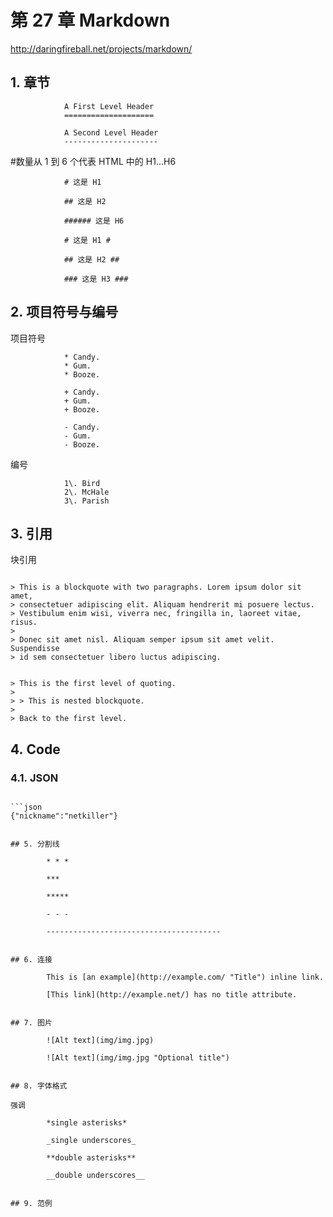 # 第 27 章 Markdown

http://daringfireball.net/projects/markdown/

## 1. 章节

```
			A First Level Header
			====================

			A Second Level Header
			---------------------

```

#数量从 1 到 6 个代表 HTML 中的 H1...H6

```
			# 这是 H1

			## 这是 H2

			###### 这是 H6

```

```
			# 这是 H1 #

			## 这是 H2 ##

			### 这是 H3 ###

```

## 2. 项目符号与编号

项目符号

```
			* Candy.
			* Gum.
			* Booze.

			+ Candy.
			+ Gum.
			+ Booze.

			- Candy.
			- Gum.
			- Booze.

```

编号

```
			1\. Bird
			2\. McHale
			3\. Parish

```

## 3. 引用

块引用

```

> This is a blockquote with two paragraphs. Lorem ipsum dolor sit amet,
> consectetuer adipiscing elit. Aliquam hendrerit mi posuere lectus.
> Vestibulum enim wisi, viverra nec, fringilla in, laoreet vitae, risus.
> 
> Donec sit amet nisl. Aliquam semper ipsum sit amet velit. Suspendisse
> id sem consectetuer libero luctus adipiscing.		

```

```

> This is the first level of quoting.
>
> > This is nested blockquote.
>
> Back to the first level.		

```

## 4. Code

### 4.1. JSON

```

```json
{"nickname":"netkiller"}
```			

```

## 5. 分割线

```
			* * *

			***

			*****

			- - -

			---------------------------------------

```

## 6. 连接

```
			This is [an example](http://example.com/ "Title") inline link.

			[This link](http://example.net/) has no title attribute.

```

## 7. 图片

```
			![Alt text](img/img.jpg)

			![Alt text](img/img.jpg "Optional title")

```

## 8. 字体格式

强调

```
			*single asterisks*

			_single underscores_

			**double asterisks**

			__double underscores__

```

## 9. 范例